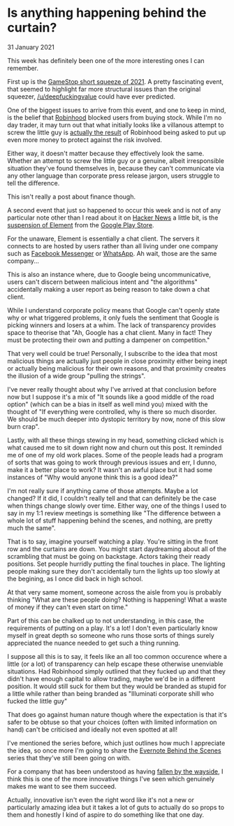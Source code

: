 # Is anything happening behind the curtain?
31 January 2021

This week has definitely been one of the more interesting ones I can remember.

First up is the [GameStop short squeeze of 2021](https://en.wikipedia.org/wiki/GameStop_short_squeeze). A pretty fascinating event, that seemed to highlight far more structural issues than the original squeezer, [/u/deepfuckingvalue](https://www.wsj.com/articles/keith-gill-drove-the-gamestop-reddit-mania-he-talked-to-the-journal-11611931696) could have ever predicted.

One of the biggest issues to arrive from this event, and one to keep in mind, is the belief that [Robinhood](https://robinhood.com/us/en/) blocked users from buying stock. While I&#39;m no day trader, it may turn out that what initially looks like a villanous attempt to screw the little guy is [actually the result](https://pca.st/gw6fvzay) of Robinhood being asked to put up even more money to protect against the risk involved.

Either way, it doesn&#39;t matter because they effectively look the same. Whether an attempt to screw the little guy or a genuine, albeit irresponsible situation they&#39;ve found themselves in, because they can&#39;t communicate via any other language than corporate press release jargon, users struggle to tell the difference.

This isn&#39;t really a post about finance though.

A second event that just so happened to occur this week and is not of any particular note other than I read about it on [Hacker News](https://news.ycombinator.com) a little bit, is the [suspension of Element](https://twitter.com/element_hq/status/1355663753380032512) from the [Google Play Store](https://play.google.com/store).

For the unaware, Element is essentially a chat client. The servers it connects to are hosted by users rather than all living under one company such as [Facebook Messenger](https://messenger.com) or [WhatsApp](https://www.whatsapp.com/). Ah wait, those are the same company...

This is also an instance where, due to Google being uncommunicative, users can&#39;t discern between malicious intent and &#34;the algorithms&#34; accidentally making a user report as being reason to take down a chat client.

While I understand corporate policy means that Google can&#39;t openly state why or what triggered problems, it only fuels the sentiment that Google is picking winners and losers at a whim. The lack of transparency provides space to theorise that &#34;Ah, Google has a chat client. Many in fact! They must be protecting their own and putting a dampener on competition.&#34;

That very well could be true! Personally, I subscribe to the idea that most malicious things are actually just people in close proximity either being inept or actually being malicious for their own reasons, and that proximity creates the illusion of a wide group &#34;pulling the strings&#34;.

I&#39;ve never really thought about why I&#39;ve arrived at that conclusion before now but I suppose it&#39;s a mix of &#34;It sounds like a good middle of the road option&#34; (which can be a bias in itself as well mind you) mixed with the thought of &#34;If everything were controlled, why is there so much disorder. We should be much deeper into dystopic territory by now, none of this slow burn crap&#34;.

Lastly, with all these things stewing in my head, something clicked which is what caused me to sit down right now and churn out this post. It reminded me of one of my old work places. Some of the people leads had a program of sorts that was going to work through previous issues and err, I dunno, make it a better place to work? It wasn&#39;t an awful place but it had some instances of &#34;Why would anyone think this is a good idea?&#34;

I&#39;m not really sure if anything came of those attempts. Maybe a lot changed? If it did, I couldn&#39;t really tell and that can definitely be the case when things change slowly over time. Either way, one of the things I used to say in my 1:1 review meetings is something like &#34;The difference between a whole lot of stuff happening behind the scenes, and nothing, are pretty much the same&#34;.

That is to say, imagine yourself watching a play. You&#39;re sitting in the front row and the curtains are down. You might start daydreaming about all of the scrambling that must be going on backstage. Actors taking their ready positions. Set people hurridly putting the final touches in place. The lighting people making sure they don&#39;t accidentally turn the lights up too slowly at the begining, as I once did back in high school.

At that very same moment, someone across the aisle from you is probably thinking &#34;What are these people doing? Nothing is happening! What a waste of money if they can&#39;t even start on time.&#34;

Part of this can be chalked up to not understanding, in this case, the requirements of putting on a play. It&#39;s a lot! I don&#39;t even particularly know myself in great depth so someone who runs those sorts of things surely appreciated the nuance needed to get such a thing running.

I suppose all this is to say, it feels like an all too common occurence where a little (or a lot) of transparency can help escape these otherwise unenviable situations. Had Robinhood simply outlined that they fucked up and that they didn&#39;t have enough capital to allow trading, maybe we&#39;d be in a different position. It would still suck for them but they would be branded as stupid for a little while rather than being branded as &#34;Illuminati corporate shill who fucked the little guy&#34;

That does go against human nature though where the expectation is that it&#39;s safer to be obtuse so that your choices (often with limited information on hand) can&#39;t be criticised and ideally not even spotted at all!

I&#39;ve mentioned the series before, which just outlines how much I appreciate the idea, so once more I&#39;m going to share the [Evernote Behind the Scenes](https://www.youtube.com/playlist?list=PL4I5cq2DfrSpehLO_71NCjKSZE0nGXIvf) series that they&#39;ve still been going on with.

For a company that has been understood as having [fallen by the wayside](https://usefyi.com/evernote-history/), I think this is one of the more innovative things I&#39;ve seen which genuinely makes me want to see them succeed.

Actually, innovative isn&#39;t even the right word like it&#39;s not a new or particularly amazing idea but it takes a lot of guts to actually do so props to them and honestly I kind of aspire to do something like that one day.
